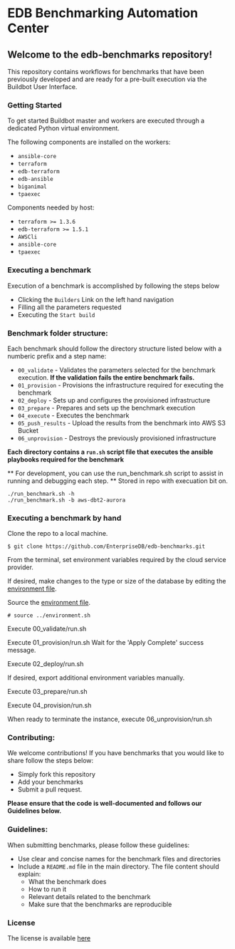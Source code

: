 # EDB Benchmarking Automation Center
## Welcome to the edb-benchmarks repository!

This repository contains workflows for benchmarks that have been previously developed and are ready for a pre-built execution via the Buildbot User Interface.

### Getting Started

To get started Buildbot master and workers are executed through a dedicated Python virtual
environment.

The following components are installed on the workers:
- `ansible-core`
- `terraform`
- `edb-terraform`
- `edb-ansible`
- `biganimal`
- `tpaexec`

Components needed by host:
- `terraform >= 1.3.6`
- `edb-terraform >= 1.5.1`
- `AWSCli`
- `ansible-core`
- `tpaexec`

### Executing a benchmark

Execution of a benchmark is accomplished by following the steps below

- Clicking the `Builders` Link on the left hand navigation
- Filling all the parameters requested 
- Executing the `Start build`

### Benchmark folder structure:

Each benchmark should follow the directory structure listed below with a numberic prefix and a step name:

- `00_validate` - Validates the parameters selected for the benchmark execution. **If the validation fails the entire benchmark fails.**
- `01_provision` - Provisions the infrastructure required for executing the benchmark
- `02_deploy` - Sets up and configures the provisioned infrastructure
- `03_prepare` - Prepares and sets up the benchmark execution
- `04_execute` - Executes the benchmark
- `05_push_results` - Upload the results from the benchmark into AWS S3 Bucket
- `06_unprovision` - Destroys the previously provisioned infrastructure

**Each directory contains a `run.sh` script file that executes the ansible playbooks required for the benchmark**

** For development, you can use the run_benchmark.sh script to assist in running and debugging each step.
** Stored in repo with execuation bit on.
```shell
./run_benchmark.sh -h
./run_benchmark.sh -b aws-dbt2-aurora
```

### Executing a benchmark by hand

Clone the repo to a local machine.

```console
$ git clone https://github.com/EnterpriseDB/edb-benchmarks.git
```

From the terminal, set environment variables required by the cloud service provider.

If desired, make changes to the type or size of the database by editing the [environment file](environment.sh).

Source the [environment file](environment.sh).
```console
# source ../environment.sh
```

Execute 00_validate/run.sh

Execute 01_provision/run.sh
Wait for the 'Apply Complete' success message.

Execute 02_deploy/run.sh

If desired, export additional environment variables manually. 

Execute 03_prepare/run.sh

Execute 04_provision/run.sh

When ready to terminate the instance, execute 06_unprovision/run.sh

### Contributing:

We welcome contributions! If you have benchmarks that you would like to share follow the steps below:

- Simply fork this repository
- Add your benchmarks
- Submit a pull request. 

**Please ensure that the code is well-documented and follows our Guidelines below.**

### Guidelines:

When submitting benchmarks, please follow these guidelines:

- Use clear and concise names for the benchmark files and directories
- Include a `README.md` file in the main directory. The file content should explain: 
  - What the benchmark does
  - How to run it
  - Relevant details related to the benchmark
  - Make sure that the benchmarks are reproducible

### License

The license is available [here](LICENSE.md)
